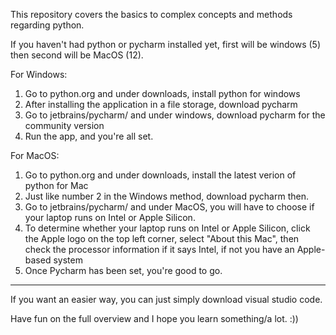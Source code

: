 This repository covers the basics to complex concepts and methods regarding python.

If you haven't had python or pycharm installed yet, first will be windows (5) then second will be MacOS (12).

For Windows:
1. Go to python.org and under downloads, install python for windows
2. After installing the application in a file storage, download pycharm
3. Go to jetbrains/pycharm/ and under windows, download pycharm for the community version
4. Run the app, and you're all set.


For MacOS:
1. Go to python.org and under downloads, install the latest verion of python for Mac
2. Just like number 2 in the Windows method, download pycharm then.
3. Go to jetbrains/pycharm/ and under MacOS, you will have to choose if your laptop runs on Intel or Apple Silicon.
4. To determine whether your laptop runs on Intel or Apple Silicon, click the Apple logo on the top left corner, select "About this Mac", then check the processor
   information if it says Intel, if not you have an Apple-based system
5. Once Pycharm has been set, you're good to go.

-------------------------------------------
If you want an easier way, you can just simply download visual studio code.

Have fun on the full overview and I hope you learn something/a lot. :))
